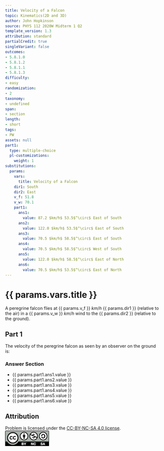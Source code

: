 ```yaml
---
title: Velocity of a Falcon
topic: Kinematics(2D and 3D)
author: John Hopkinson
source: PHYS 112 2020W Midterm 1 Q2
template_version: 1.3
attribution: standard
partialCredit: true
singleVariant: false
outcomes:
- 5.8.1.0
- 5.8.1.2
- 5.8.1.1
- 5.8.1.3
difficulty:
- easy
randomization:
- 2
taxonomy:
- undefined
span:
- section
length:
- short
tags:
- PW
assets: null
part1:
  type: multiple-choice
  pl-customizations:
    weight: 1
substitutions:
  params:
    vars:
      title: Velocity of a Falcon
    dir1: South
    dir2: East
    v_f: 51.8
    v_w: 70.1
    part1:
      ans1:
        value: 87.2 $km/h$ 53.5$^\circ$ East of South
      ans2:
        value: 122.0 $km/h$ 53.5$^\circ$ East of South
      ans3:
        value: 70.5 $km/h$ 58.5$^\circ$ East of South
      ans4:
        value: 70.5 $km/h$ 58.5$^\circ$ West of South
      ans5:
        value: 122.0 $km/h$ 58.5$^\circ$ East of North
      ans6:
        value: 70.5 $km/h$ 53.5$^\circ$ East of North
---
```

# {{ params.vars.title }}
A peregrine falcon flies at {{ params.v_f }} $km/h$ {{ params.dir1 }} (relative to the air) in a {{ params.v_w }} $km/h$ wind to the {{ params.dir2 }} (relative to the ground).

## Part 1

The velocity of the peregrine falcon as seen by an observer on the ground is:

### Answer Section

- {{ params.part1.ans1.value }}
- {{ params.part1.ans2.value }}
- {{ params.part1.ans3.value }}
- {{ params.part1.ans4.value }}
- {{ params.part1.ans5.value }}
- {{ params.part1.ans6.value }}

## Attribution

Problem is licensed under the [CC-BY-NC-SA 4.0 license](https://creativecommons.org/licenses/by-nc-sa/4.0/).<br> ![The Creative Commons 4.0 license requiring attribution-BY, non-commercial-NC, and share-alike-SA license.](https://raw.githubusercontent.com/firasm/bits/master/by-nc-sa.png)